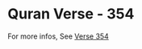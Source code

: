 # Quran Verse - 354 

For more infos, See [Verse 354](https://www.quranbookk.com/quran/search?q=354)